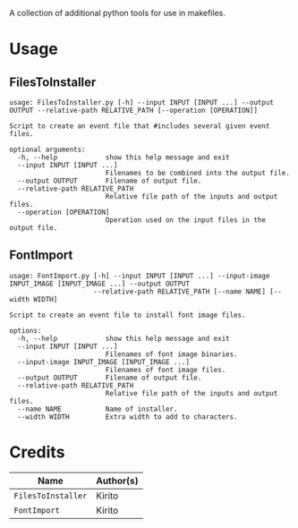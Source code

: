 A collection of additional python tools for use in makefiles.

# Usage

## FilesToInstaller

```
usage: FilesToInstaller.py [-h] --input INPUT [INPUT ...] --output OUTPUT --relative-path RELATIVE_PATH [--operation [OPERATION]]

Script to create an event file that #includes several given event files.

optional arguments:
  -h, --help            show this help message and exit
  --input INPUT [INPUT ...]
                        Filenames to be combined into the output file.
  --output OUTPUT       Filename of output file.
  --relative-path RELATIVE_PATH
                        Relative file path of the inputs and output files.
  --operation [OPERATION]
                        Operation used on the input files in the output file.

```

## FontImport
```
usage: FontImport.py [-h] --input INPUT [INPUT ...] --input-image INPUT_IMAGE [INPUT_IMAGE ...] --output OUTPUT
                     --relative-path RELATIVE_PATH [--name NAME] [--width WIDTH]

Script to create an event file to install font image files.

options:
  -h, --help            show this help message and exit
  --input INPUT [INPUT ...]
                        Filenames of font image binaries.
  --input-image INPUT_IMAGE [INPUT_IMAGE ...]
                        Filenames of font image files.
  --output OUTPUT       Filename of output file.
  --relative-path RELATIVE_PATH
                        Relative file path of the inputs and output files.
  --name NAME           Name of installer.
  --width WIDTH         Extra width to add to characters.
```

# Credits

| Name                 | Author(s) |
|----------------------|-----------|
| ``FilesToInstaller`` | Kirito    |
| ``FontImport``       | Kirito    |